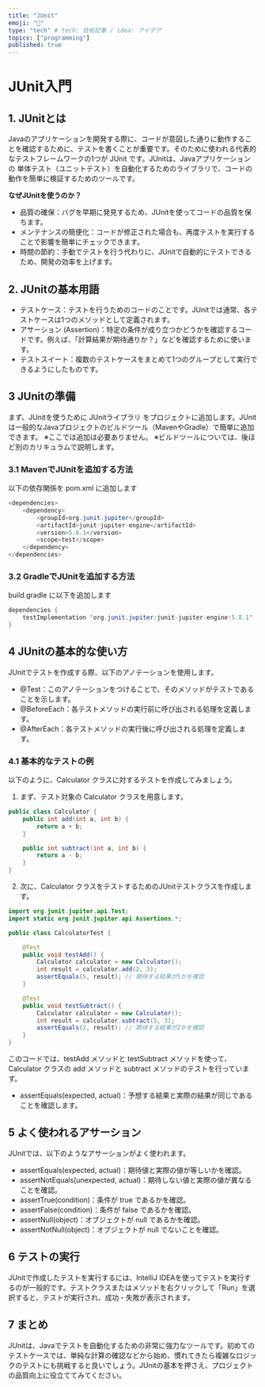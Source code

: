 ```yaml
---
title: "JUnit"
emoji: "📑"
type: "tech" # tech: 技術記事 / idea: アイデア
topics: ["programming"]
published: true
---
```


# JUnit入門

## 1. JUnitとは
Javaのアプリケーションを開発する際に、コードが意図した通りに動作することを確認するために、テストを書くことが重要です。そのために使われる代表的なテストフレームワークの1つが JUnit です。JUnitは、Javaアプリケーションの 単体テスト（ユニットテスト）を自動化するためのライブラリで、コードの動作を簡単に検証するためのツールです。

**なぜJUnitを使うのか？**
- 品質の確保：バグを早期に発見するため、JUnitを使ってコードの品質を保ちます。
- メンテナンスの簡便化：コードが修正された場合も、再度テストを実行することで影響を簡単にチェックできます。
- 時間の節約：手動でテストを行う代わりに、JUnitで自動的にテストできるため、開発の効率を上げます。

## 2. JUnitの基本用語
- テストケース：テストを行うためのコードのことです。JUnitでは通常、各テストケースは1つのメソッドとして定義されます。
- アサーション (Assertion)：特定の条件が成り立つかどうかを確認するコードです。例えば、「計算結果が期待通りか？」などを確認するために使います。
- テストスイート：複数のテストケースをまとめて1つのグループとして実行できるようにしたものです。

## 3 JUnitの準備
まず、JUnitを使うために JUnitライブラリ をプロジェクトに追加します。JUnitは一般的なJavaプロジェクトのビルドツール（MavenやGradle）で簡単に追加できます。
※ここでは追加は必要ありません。
※ビルドツールについては、後ほど別のカリキュラムで説明します。

### 3.1 MavenでJUnitを追加する方法
以下の依存関係を pom.xml に追加します
```java
<dependencies>
    <dependency>
        <groupId>org.junit.jupiter</groupId>
        <artifactId>junit-jupiter-engine</artifactId>
        <version>5.8.1</version>
        <scope>test</scope>
    </dependency>
</dependencies>
```

### 3.2 GradleでJUnitを追加する方法
build.gradle に以下を追加します
```java
dependencies {
    testImplementation 'org.junit.jupiter:junit-jupiter-engine:5.8.1'
}
```

## 4 JUnitの基本的な使い方
JUnitでテストを作成する際、以下のアノテーションを使用します。

- @Test：このアノテーションをつけることで、そのメソッドがテストであることを示します。
- @BeforeEach：各テストメソッドの実行前に呼び出される処理を定義します。
- @AfterEach：各テストメソッドの実行後に呼び出される処理を定義します。

### 4.1 基本的なテストの例
以下のように、Calculator クラスに対するテストを作成してみましょう。

1. まず、テスト対象の Calculator クラスを用意します。
```java
public class Calculator {
    public int add(int a, int b) {
        return a + b;
    }

    public int subtract(int a, int b) {
        return a - b;
    }
}
```

2. 次に、Calculator クラスをテストするためのJUnitテストクラスを作成します。
```java
import org.junit.jupiter.api.Test;
import static org.junit.jupiter.api.Assertions.*;

public class CalculatorTest {

    @Test
    public void testAdd() {
        Calculator calculator = new Calculator();
        int result = calculator.add(2, 3);
        assertEquals(5, result); // 期待する結果が5かを確認
    }

    @Test
    public void testSubtract() {
        Calculator calculator = new Calculator();
        int result = calculator.subtract(5, 3);
        assertEquals(2, result); // 期待する結果が2かを確認
    }
}
```
このコードでは、testAdd メソッドと testSubtract メソッドを使って、Calculator クラスの add メソッドと subtract メソッドのテストを行っています。
- assertEquals(expected, actual)：予想する結果と実際の結果が同じであることを確認します。


## 5 よく使われるアサーション
JUnitでは、以下のようなアサーションがよく使われます。

- assertEquals(expected, actual)：期待値と実際の値が等しいかを確認。
- assertNotEquals(unexpected, actual)：期待しない値と実際の値が異なることを確認。
- assertTrue(condition)：条件が true であるかを確認。
- assertFalse(condition)：条件が false であるかを確認。
- assertNull(object)：オブジェクトが null であるかを確認。
- assertNotNull(object)：オブジェクトが null でないことを確認。

## 6 テストの実行
JUnitで作成したテストを実行するには、IntelliJ IDEAを使ってテストを実行するのが一般的です。テストクラスまたはメソッドを右クリックして「Run」を選択すると、テストが実行され、成功・失敗が表示されます。

## 7 まとめ
JUnitは、Javaでテストを自動化するための非常に強力なツールです。初めてのテストケースでは、単純な計算の確認などから始め、慣れてきたら複雑なロジックのテストにも挑戦すると良いでしょう。JUnitの基本を押さえ、プロジェクトの品質向上に役立ててみてください。

